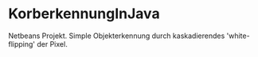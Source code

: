 KorberkennungInJava
===================

Netbeans Projekt.
Simple Objekterkennung durch kaskadierendes 'white-flipping' der Pixel.
